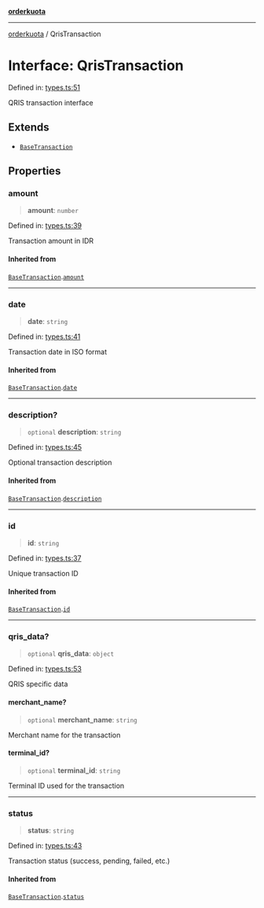 [**orderkuota**](../README.md)

***

[orderkuota](../globals.md) / QrisTransaction

# Interface: QrisTransaction

Defined in: [types.ts:51](https://github.com/YoruAkio/OrderKuota-Wrapper/blob/aeaaa0f60c1ecb1ed8dadc7d254c13819d45488b/src/types.ts#L51)

QRIS transaction interface

## Extends

- [`BaseTransaction`](BaseTransaction.md)

## Properties

### amount

> **amount**: `number`

Defined in: [types.ts:39](https://github.com/YoruAkio/OrderKuota-Wrapper/blob/aeaaa0f60c1ecb1ed8dadc7d254c13819d45488b/src/types.ts#L39)

Transaction amount in IDR

#### Inherited from

[`BaseTransaction`](BaseTransaction.md).[`amount`](BaseTransaction.md#amount)

***

### date

> **date**: `string`

Defined in: [types.ts:41](https://github.com/YoruAkio/OrderKuota-Wrapper/blob/aeaaa0f60c1ecb1ed8dadc7d254c13819d45488b/src/types.ts#L41)

Transaction date in ISO format

#### Inherited from

[`BaseTransaction`](BaseTransaction.md).[`date`](BaseTransaction.md#date)

***

### description?

> `optional` **description**: `string`

Defined in: [types.ts:45](https://github.com/YoruAkio/OrderKuota-Wrapper/blob/aeaaa0f60c1ecb1ed8dadc7d254c13819d45488b/src/types.ts#L45)

Optional transaction description

#### Inherited from

[`BaseTransaction`](BaseTransaction.md).[`description`](BaseTransaction.md#description)

***

### id

> **id**: `string`

Defined in: [types.ts:37](https://github.com/YoruAkio/OrderKuota-Wrapper/blob/aeaaa0f60c1ecb1ed8dadc7d254c13819d45488b/src/types.ts#L37)

Unique transaction ID

#### Inherited from

[`BaseTransaction`](BaseTransaction.md).[`id`](BaseTransaction.md#id)

***

### qris\_data?

> `optional` **qris\_data**: `object`

Defined in: [types.ts:53](https://github.com/YoruAkio/OrderKuota-Wrapper/blob/aeaaa0f60c1ecb1ed8dadc7d254c13819d45488b/src/types.ts#L53)

QRIS specific data

#### merchant\_name?

> `optional` **merchant\_name**: `string`

Merchant name for the transaction

#### terminal\_id?

> `optional` **terminal\_id**: `string`

Terminal ID used for the transaction

***

### status

> **status**: `string`

Defined in: [types.ts:43](https://github.com/YoruAkio/OrderKuota-Wrapper/blob/aeaaa0f60c1ecb1ed8dadc7d254c13819d45488b/src/types.ts#L43)

Transaction status (success, pending, failed, etc.)

#### Inherited from

[`BaseTransaction`](BaseTransaction.md).[`status`](BaseTransaction.md#status)
